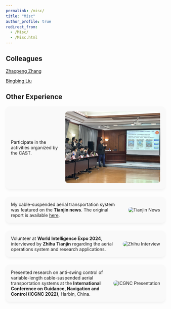 ```yaml
---
permalink: /misc/
title: "Misc"
author_profile: true
redirect_from: 
  - /Misc/
  - /Misc.html
---
```


## Colleagues
<a href="https://cheungsiupaang.github.io/">Zhaopeng Zhang</a>

<a href="https://lbbnk.github.io/">Bingbing Liu</a>

## Other Experience

<div style="display: flex; flex-direction: column; gap: 24px;">

  <!-- 项目1：中国科协活动 -->
  <div style="display: flex; align-items: center; padding: 16px; border-radius: 12px; background-color: #f9f9f9; box-shadow: 0 4px 8px rgba(0,0,0,0.05);">
    <div style="flex: 1;">
      <p style="margin: 0;">
        Participate in the activities organized by the CAST.
      </p>
    </div>
    <div>
      <img src="/images/cast2025.jpg" alt="Tianjin News" style="width: 300px; margin-left: 20px; border-radius: 8px;">
    </div>
  </div>
  
  <!-- 项目1：天津新闻 -->
  <div style="display: flex; align-items: center; padding: 16px; border-radius: 12px; background-color: #f9f9f9; box-shadow: 0 4px 8px rgba(0,0,0,0.05);">
    <div style="flex: 1;">
      <p style="margin: 0;">
        My cable-suspended aerial transportation system was featured on the <strong>Tianjin news</strong>.  
        The original report is available <a href="http://news.enorth.com.cn/system/2024/12/28/057945768.shtml" target="_blank">here</a>.
      </p>
    </div>
    <div>
      <img src="/images/tianjinnews.png" alt="Tianjin News" style="width: 300px; margin-left: 20px; border-radius: 8px;">
    </div>
  </div>

  <!-- 项目2：知乎采访 -->
  <div style="display: flex; align-items: center; padding: 16px; border-radius: 12px; background-color: #f9f9f9; box-shadow: 0 4px 8px rgba(0,0,0,0.05);">
    <div style="flex: 1;">
      <p style="margin: 0;">
        Volunteer at <strong>World Intelligence Expo 2024</strong>, interviewed by <strong>Zhihu Tianjin</strong>  
        regarding the aerial operations system and research applications.
      </p>
    </div>
    <div>
      <img src="/images/HaiYu-ZhihuInterview.png" alt="Zhihu Interview" style="width: 300px; margin-left: 20px; border-radius: 8px;">
    </div>
  </div>

  <!-- 项目3：ICGNC 演讲 -->
  <div style="display: flex; align-items: center; padding: 16px; border-radius: 12px; background-color: #f9f9f9; box-shadow: 0 4px 8px rgba(0,0,0,0.05);">
    <div style="flex: 1;">
      <p style="margin: 0;">
        Presented research on anti-swing control of variable-length cable-suspended aerial transportation systems at the  
        <strong>International Conference on Guidance, Navigation and Control (ICGNC 2022)</strong>, Harbin, China.
      </p>
    </div>
    <div>
      <img src="/images/HaiYu-ICGNC-Oral.jpg" alt="ICGNC Presentation" style="width: 300px; margin-left: 20px; border-radius: 8px;">
    </div>
  </div>

</div>
